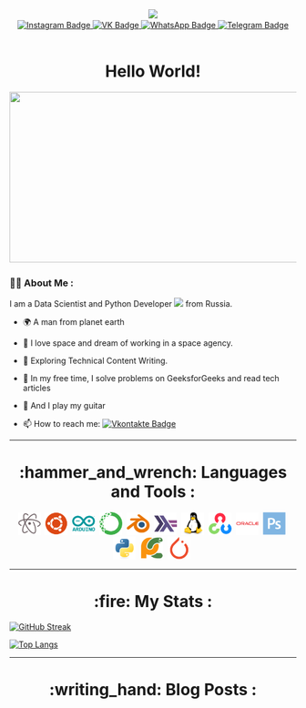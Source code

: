 
<div id="header" align="center">
  <img src="https://media.giphy.com/media/M9gbBd9nbDrOTu1Mqx/giphy.gif" width="300"/>
</div>

<div id="badges" align="center">
  
  <a href="https://instagram.com/daimon_assist_robosphere?igshid=YmMyMTA2M2Y=">
    <img src="https://img.shields.io/badge/Instagram-red?style=for-the-badge&logo=instagram&logoColor=white" alt="Instagram Badge"/>
  </a>
  <a href="https://vk.com/id263778912">
    <img src="https://img.shields.io/badge/VKontakte-blue?style=for-the-badge&logo=vk&logoColor=white" alt="VK Badge"/>
  </a>
  <a href="https://wa.me/<79146123168>">
    <img src="https://img.shields.io/badge/WhatsApp-green?style=for-the-badge&logo=whatsapp&logoColor=white" alt="WhatsApp Badge"/>
  </a>
  <a href="https://tlgg.ru/nebushadnezzarr">
    <img src="https://img.shields.io/badge/Telegram-blue?style=for-the-badge&logo=telegram&logoColor=white" alt="Telegram Badge"/>
  </a>
  
</div>
<div id="badges" align="center">
<img src="https://komarev.com/ghpvc/?username=your-github-username&style=flat-square&color=blue" alt=""/>
</div>

<div id="badges" align="center">
<h1>
  Hello World!
</h1>
</div>



<div align="center">
  <img src="https://media.giphy.com/media/dWesBcTLavkZuG35MI/giphy.gif" width="600" height="300"/>
</div>

### :man_technologist: About Me :
I am a Data Scientist and Python Developer <img src="https://media.giphy.com/media/chu9apIdbJ2F32QBxZ/giphy.gif" width="30"> from Russia.

- 🌍 A man from planet earth

- :rocket: I love space and dream of working in a space agency.

- :seedling: Exploring Technical Content Writing.

- :book: In my free time, I solve problems on GeeksforGeeks and read tech articles

- :guitar: And I play my guitar

- :mailbox: How to reach me: [![Vkontakte Badge](https://img.shields.io/badge/-Vkontakte-blue?style=flat&logo=Vkontakte&logoColor=white)](https://vk.com/id263778912)
---
<div id="badges" align="center">
<h1>
   :hammer_and_wrench: Languages and Tools :
</h1>
</div>

<div align="center">
  <img src="https://github.com/devicons/devicon/blob/master/icons/atom/atom-original.svg" title="Atom" alt="Atom" width="40" height="40"/>&nbsp;
  <img src="https://github.com/devicons/devicon/blob/master/icons/ubuntu/ubuntu-plain.svg" title="ubuntu" alt="ubuntu" width="40" height="40"/>&nbsp;
  <img src="https://github.com/devicons/devicon/blob/master/icons/arduino/arduino-original-wordmark.svg" title="arduino" alt="arduino" width="40" height="40"/>&nbsp;
  <img src="https://github.com/devicons/devicon/blob/master/icons/anaconda/anaconda-original.svg" title="anaconda" alt="anaconda" width="40" height="40"/>&nbsp;
  <img src="https://github.com/devicons/devicon/blob/master/icons/blender/blender-original.svg" title="blender" alt="blender" width="40" height="40"/>&nbsp;
  <img src="https://github.com/devicons/devicon/blob/master/icons/haskell/haskell-original.svg" title="haskell" alt="haskell" width="40" height="40"/>&nbsp;
  <img src="https://github.com/devicons/devicon/blob/master/icons/linux/linux-original.svg"  title="linux" alt="linux" width="40" height="40"/>&nbsp;
  <img src="https://github.com/devicons/devicon/blob/master/icons/opencv/opencv-original.svg" title="opencv" alt="opencv" width="40" height="40"/>&nbsp;
  <img src="https://github.com/devicons/devicon/blob/master/icons/oracle/oracle-original.svg" title="oracle" alt="oracle" width="40" height="40"/>&nbsp;
  <img src="https://github.com/devicons/devicon/blob/master/icons/photoshop/photoshop-plain.svg" title="photoshop" alt="photoshop" width="40" height="40"/>&nbsp;
  <img src="https://github.com/devicons/devicon/blob/master/icons/python/python-original.svg" title="python"  alt="python" width="40" height="40"/>&nbsp;
  <img src="https://github.com/devicons/devicon/blob/master/icons/pycharm/pycharm-original.svg" title="pycharm"  alt="pycharm" width="40" height="40"/>&nbsp;
  <img src="https://github.com/devicons/devicon/blob/master/icons/pytorch/pytorch-original.svg" title="pytorch" alt="pytorch" width="40" height="40"/>&nbsp;
</div>

---
<div id="badges" align="center">
<h1>
   :fire: My Stats :
</h1>
</div>

[![GitHub Streak](http://github-readme-streak-stats.herokuapp.com?user=Ruslan-Mironov&theme=dark&background=000000)](https://git.io/streak-stats)

[![Top Langs](https://github-readme-stats.vercel.app/api/top-langs/?username=Ruslan-Mironov&layout=compact&theme=vision-friendly-dark)](https://github.com/anuraghazra/github-readme-stats)

---
<div id="badges" align="center">
<h1>
   :writing_hand: Blog Posts :
</h1>
</div>

<!-- BLOG-POST-LIST:START -->

<!-- BLOG-POST-LIST:END -->

